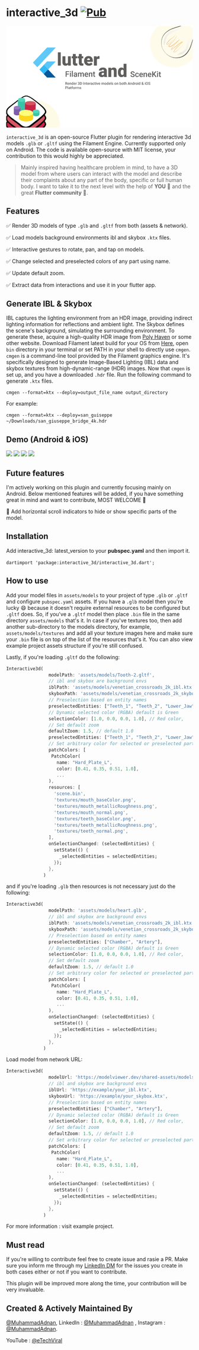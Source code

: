 # interactive_3d [![Pub](https://img.shields.io/pub/v/interactive_3d.svg)](https://pub.dev/packages/interactive_3d)

![Logo](assets/FlutterFilament_logo_v2.png)

`interactive_3d` is an open-source Flutter plugin for rendering interactive 3d models `.glb` or `.gltf` using the Filament Engine. Currently supported only on Android. The code is available open-source with MIT license, your contribution to this would highly be appreciated.

> Mainly inspired having healthcare problem in mind, to have a 3D model from where users can interact with the model and describe their complaints about any part of the body, specific or full human body. I want to take it to the next level with the help of **YOU** 🫵 and the great **Flutter community** 💙.

## Features

✅ Render 3D models of type `.glb` and `.gltf` from both (assets & network).

✅ Load models background environments ibl and skybox `.ktx` files.

✅ Interactive gestures to rotate, pan, and tap on models.

✅ Change selected and preselected colors of any part using name.

✅ Update default zoom.

✅ Extract data from interactions and use it in your flutter app.

## Generate IBL & Skybox

IBL captures the lighting environment from an HDR image, providing indirect lighting information for reflections and ambient light. The Skybox defines the scene's background, simulating the surrounding environment. To generate these, acquire a high-quality HDR image from [Poly Haven](https://polyhaven.com/) or some other website. Download Filament latest build for your OS from [Here](https://github.com/google/filament/releases), open `bin` directory in your terminal or set PATH in your shell to directly use `cmgen`. `cmgen` is a command-line tool provided by the Filament graphics engine. It's specifically designed to generate Image-Based Lighting (IBL) data and skybox textures from high-dynamic-range (HDR) images. Now that `cmgen` is set up, and you have a downloaded `.hdr` file. Run the following command to generate `.ktx` files.

```
cmgen --format=ktx --deploy=output_file_name output_directory
```
For example:
```
cmgen --format=ktx --deploy=san_guiseppe ~/Downloads/san_giuseppe_bridge_4k.hdr 
```

## Demo  (Android & iOS)

<p float="left">  
 <img src="https://media.giphy.com/media/LpzldzEwdglpoRJnrU/giphy.gif" width=200 />  
 <img src="https://media.giphy.com/media/nK7JDBH330RSaqi5y6/giphy.gif" width=200 />  
 <img src="https://media.giphy.com/media/YTh9FdZIaIqZd6KXR6/giphy.gif" width=200 />  
  <img src="https://media.giphy.com/media/aGAkEIzub789i3JVp1/giphy.gif" width=200 />  
</p>  

## Future features
I'm actively working on this plugin and currently focusing mainly on Android. Below mentioned features will be added, if you have something great in mind and want to contribute, MOST WELCOME 🤗

🚀 Add horizontal scroll indicators to hide or show specific parts of the model.


## Installation

Add interactive_3d: latest_version to your **pubspec.yaml** and then import it.

```dartimport 'package:interactive_3d/interactive_3d.dart';```

## How to use

Add your model files in `assets/models` to your project of type `.glb` or `.gltf` and configure `pubspec.yaml` assets. If you have a `.glb` model then you're lucky 😄 because it doesn't require external resources to be configured but `.gltf` does. So, if you've a `.gltf` model then place `.bin` file in the same directory `assets/models` that's it. In case if you've textures too, then add another sub-directory to the models directory, for example, `assets/models/textures` and add all your texture images here and make sure your `.bin` file is on top of the list of the resources that's it. You can also view example project assets structure if you're still confused. 

Lastly, if you're loading `.gltf` do the following:

```dart
Interactive3d(
                modelPath: 'assets/models/Tooth-2.gltf',
                // ibl and skybox are background envs
                iblPath: 'assets/models/venetian_crossroads_2k_ibl.ktx',
                skyboxPath: 'assets/models/venetian_crossroads_2k_skybox.ktx',
                // Preselection based on entity names
                preselectedEntities: ["Teeth_1", "Teeth_2", "Lower_Jaw"],
                // Dynamic selected color (RGBA) default is Green
                selectionColor: [1.0, 0.0, 0.0, 1.0], // Red color,
                // Set default zoom
                defaultZoom: 1.5, // default 1.0
                preselectedEntities: ["Teeth_1", "Teeth_2", "Lower_Jaw"],
                // Set arbitrary color for selected or preselected part   
                patchColors: [
                 PatchColor(
                   name: "Hard_Plate_L",
                   color: [0.41, 0.35, 0.51, 1.0],
                   ...
                ),
                resources: [
                  'scene.bin',
                  'textures/mouth_baseColor.png',
                  'textures/mouth_metallicRoughness.png',
                  'textures/mouth_normal.png',
                  'textures/teeth_baseColor.png',
                  'textures/teeth_metallicRoughness.png',
                  'textures/teeth_normal.png',
                ],
                onSelectionChanged: (selectedEntities) {
                  setState(() {
                    _selectedEntities = selectedEntities;
                  });
                },
              )
```

and if you're loading `.glb` then resources is not necessary just do the following:

```dart
Interactive3d(
                modelPath: 'assets/models/heart.glb',
                // ibl and skybox are background envs
                iblPath: 'assets/models/venetian_crossroads_2k_ibl.ktx',
                skyboxPath: 'assets/models/venetian_crossroads_2k_skybox.ktx',
                // Preselection based on entity names
                preselectedEntities: ["Chamber", "Artery"],
                // Dynamic selected color (RGBA) default is Green
                selectionColor: [1.0, 0.0, 0.0, 1.0], // Red color,
                // Set default zoom
                defaultZoom: 1.5, // default 1.0
                // Set arbitrary color for selected or preselected part   
                patchColors: [
                 PatchColor(
                   name: "Hard_Plate_L",
                   color: [0.41, 0.35, 0.51, 1.0],
                   ...
                ),
                onSelectionChanged: (selectedEntities) {
                  setState(() {
                    _selectedEntities = selectedEntities;
                  });
                },
              )
```

Load model from network URL:

```dart
Interactive3d(
                modelUrl: 'https://modelviewer.dev/shared-assets/models/Astronaut.glb',
                // ibl and skybox are background envs
                iblUrl: 'https://example/your_ibl.ktx',
                skyboxUrl: 'https://example/your_skybox.ktx',
                // Preselection based on entity names
                preselectedEntities: ["Chamber", "Artery"],
                // Dynamic selected color (RGBA) default is Green
                selectionColor: [1.0, 0.0, 0.0, 1.0], // Red color,
                // Set default zoom
                defaultZoom: 1.5, // default 1.0
                // Set arbitrary color for selected or preselected part   
                patchColors: [
                 PatchColor(
                   name: "Hard_Plate_L",
                   color: [0.41, 0.35, 0.51, 1.0],
                   ...
                ),
                onSelectionChanged: (selectedEntities) {
                  setState(() {
                    _selectedEntities = selectedEntities;
                  });
                },
              )
```

For more information : visit example project.

## Must read

If you're willing to contribute feel free to create issue and rasie a PR. Make sure you inform me through my [LinkedIn DM](https://www.linkedin.com/in/muhammad-adnan-developer/)  for the issues you create in both cases either or not if you want to contribute.

This plugin will be improved more along the time, your contribution will be very invaluable.

## Created & Actively Maintained By

[@MuhammadAdnan](https://github.com/AdnanKhan45), LinkedIn  : [@MuhammadAdnan](https://www.linkedin.com/in/muhammad-adnan-developer/) , Instagram  : [@MuhammadAdnan](https://www.instagram.com/dev.adnankhan/).

YouTube : [@eTechViral](https://www.youtube.com/c/eTechViral)

